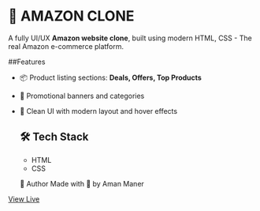 # 🛒 AMAZON CLONE 

A fully UI/UX **Amazon website clone**, built using modern HTML, CSS - The real Amazon e-commerce platform.

##Features

- 📦 Product listing sections: **Deals, Offers, Top Products**
- 🎯 Promotional banners and categories
- 🌙 Clean UI with modern layout and hover effects


  ## 🛠️ Tech Stack

  - HTML
  - CSS
 

   🙌 Author
  Made with 💙 by Aman Maner


[View Live](https://fanciful-melomakarona-c92c52.netlify.app/)
